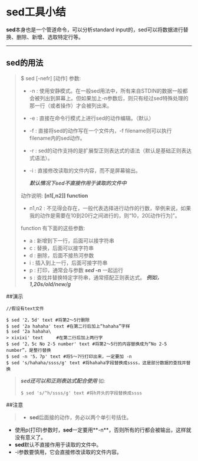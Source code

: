 # sed工具小结

**sed**本身也是一个管道命令，可以分析standard input的，sed可以将数据进行替换、删除、新增、选取特定行等。
 
-------------------

## sed的用法

> $ sed [-nefr] [动作]
> 参数:
> + -n : 使用安静模式。在一般sed用法中，所有来自STDIN的数据一般都会被列出到屏幕上。但如果加上-n参数后，则只有经过sed特殊处理的那一行（或者操作）才会被列出来。
> + -e : 直接在命令行模式上进行sed的动作编辑。（默认）
> + -f : 直接将sed的动作写在一个文件内，-f filename则可以执行filename内的sed动作。
> + -r : sed的动作支持的是扩展型正则表达式的语法（默认是基础正则表达式语法）。
> + -i : 直接修改读取的文件内容，而不是屏幕输出。
> 
>   ***默认情况下sed不直接作用于读取的文件中***
>   
> 动作说明: **[n1[,n2]] function**
> * n1,n2 : 不见得会存在，一般代表选择进行动作的行数，举例来说，如果我的动作是需要在10到20行之间进行的，则“10，20[动作行为]”。
> 
> function 有下面的这些参数:
> + a : 新增到下一行，后面可以接字符串
> + c : 替换，后面可以接字符串
> + d : 删除，后面不接热河参数
> + i : 插入到上一行，后面可接字符串
> + p : 打印，通常会与参数 ***sed -n*** 一起运行
> + s : 查找并替换特定字符串，通常搭配正则表达式。
> ***例如，1,20s/old/new/g***



##演示
``` 
//假设有text文件

$ sed '2，5d' text #将第2～5行删除
$ sed '2a hahaha' text #在第二行后加上“hahaha”字样
$ sed '2a hahaha\
> xixixi' text     #在第二行后加上两行字
$ sed '2，5c No 2-5 number' text #将第2～5行的内容替换成为“No 2-5 number”，是整行替换
$ sed -n '5，7p' text #将5～7行打印出来，一定要加 -n
$ sed 's/hahaha/ssss/g' text #将hahaha字段替换成ssss，这是部分数据的查找并替换
```

>***sed还可以和正则表达式配合使用***
>如:
> ```
> $ sed 's/^h/ssss/g' text #将h开头的字段替换成ssss
> ```

##注意
>* **sed**后面接的动作，务必以两个单引号括住。
* 使用p(打印)参数时，**sed**一定要用**-n**，否则所有的行都会被输出，这样就没有意义了。
* **sed**默认不直接作用于读取的文件中。
* -i参数要慎用，它会直接修改读取的文件内容。
